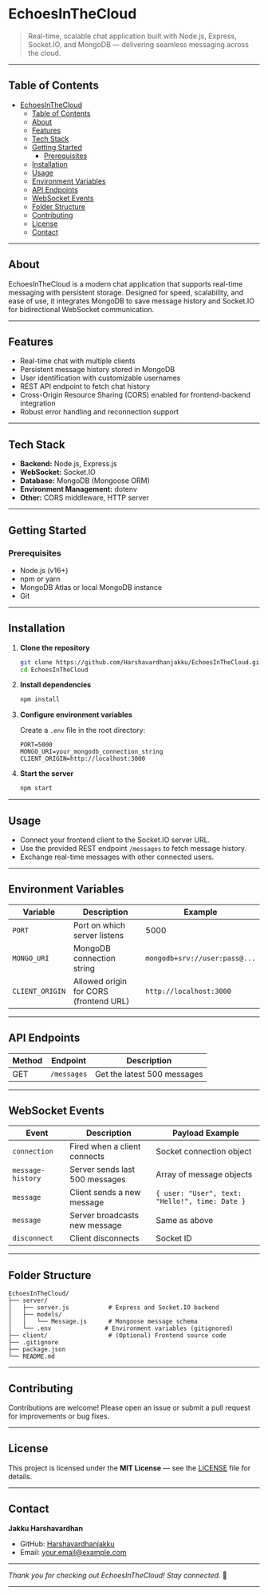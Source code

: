 # EchoesInTheCloud

> Real-time, scalable chat application built with Node.js, Express, Socket.IO, and MongoDB — delivering seamless messaging across the cloud.

---

## Table of Contents

- [EchoesInTheCloud](#echoesinthecloud)
  - [Table of Contents](#table-of-contents)
  - [About](#about)
  - [Features](#features)
  - [Tech Stack](#tech-stack)
  - [Getting Started](#getting-started)
    - [Prerequisites](#prerequisites)
  - [Installation](#installation)
  - [Usage](#usage)
  - [Environment Variables](#environment-variables)
  - [API Endpoints](#api-endpoints)
  - [WebSocket Events](#websocket-events)
  - [Folder Structure](#folder-structure)
  - [Contributing](#contributing)
  - [License](#license)
  - [Contact](#contact)

---

## About

EchoesInTheCloud is a modern chat application that supports real-time messaging with persistent storage. Designed for speed, scalability, and ease of use, it integrates MongoDB to save message history and Socket.IO for bidirectional WebSocket communication.

---

## Features

* Real-time chat with multiple clients
* Persistent message history stored in MongoDB
* User identification with customizable usernames
* REST API endpoint to fetch chat history
* Cross-Origin Resource Sharing (CORS) enabled for frontend-backend integration
* Robust error handling and reconnection support

---

## Tech Stack

* **Backend:** Node.js, Express.js
* **WebSocket:** Socket.IO
* **Database:** MongoDB (Mongoose ORM)
* **Environment Management:** dotenv
* **Other:** CORS middleware, HTTP server

---

## Getting Started

### Prerequisites

* Node.js (v16+)
* npm or yarn
* MongoDB Atlas or local MongoDB instance
* Git

---

## Installation

1. **Clone the repository**

   ```bash
   git clone https://github.com/Harshavardhanjakku/EchoesInTheCloud.git
   cd EchoesInTheCloud
   ```

2. **Install dependencies**

   ```bash
   npm install
   ```

3. **Configure environment variables**

   Create a `.env` file in the root directory:

   ```env
   PORT=5000
   MONGO_URI=your_mongodb_connection_string
   CLIENT_ORIGIN=http://localhost:3000
   ```

4. **Start the server**

   ```bash
   npm start
   ```

---

## Usage

* Connect your frontend client to the Socket.IO server URL.
* Use the provided REST endpoint `/messages` to fetch message history.
* Exchange real-time messages with other connected users.

---

## Environment Variables

| Variable        | Description                            | Example                       |
| --------------- | -------------------------------------- | ----------------------------- |
| `PORT`          | Port on which server listens           | 5000                          |
| `MONGO_URI`     | MongoDB connection string              | `mongodb+srv://user:pass@...` |
| `CLIENT_ORIGIN` | Allowed origin for CORS (frontend URL) | `http://localhost:3000`       |

---

## API Endpoints

| Method | Endpoint    | Description                 |
| ------ | ----------- | --------------------------- |
| GET    | `/messages` | Get the latest 500 messages |

---

## WebSocket Events

| Event             | Description                    | Payload Example                                |
| ----------------- | ------------------------------ | ---------------------------------------------- |
| `connection`      | Fired when a client connects   | Socket connection object                       |
| `message-history` | Server sends last 500 messages | Array of message objects                       |
| `message`         | Client sends a new message     | `{ user: "User", text: "Hello!", time: Date }` |
| `message`         | Server broadcasts new message  | Same as above                                  |
| `disconnect`      | Client disconnects             | Socket ID                                      |

---

## Folder Structure

```
EchoesInTheCloud/
├── server/
│   ├── server.js           # Express and Socket.IO backend
│   ├── models/
│   │   └── Message.js      # Mongoose message schema
│   └── .env               # Environment variables (gitignored)
├── client/                 # (Optional) Frontend source code
├── .gitignore
├── package.json
└── README.md
```

---

## Contributing

Contributions are welcome!
Please open an issue or submit a pull request for improvements or bug fixes.

---

## License

This project is licensed under the **MIT License** — see the [LICENSE](LICENSE) file for details.

---

## Contact

**Jakku Harshavardhan**

* GitHub: [Harshavardhanjakku](https://github.com/Harshavardhanjakku)
* Email: [your.email@example.com](mailto:jakkuharshavardhan2004@gmail.com)

---

*Thank you for checking out EchoesInTheCloud! Stay connected.* 🚀

---
